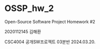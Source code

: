 # OSSP_hw_2

Open-Source Software Project Homework #2

2020112145 김해환

CSC4004 공개SW프로젝트 03분반
2024.03.20.
